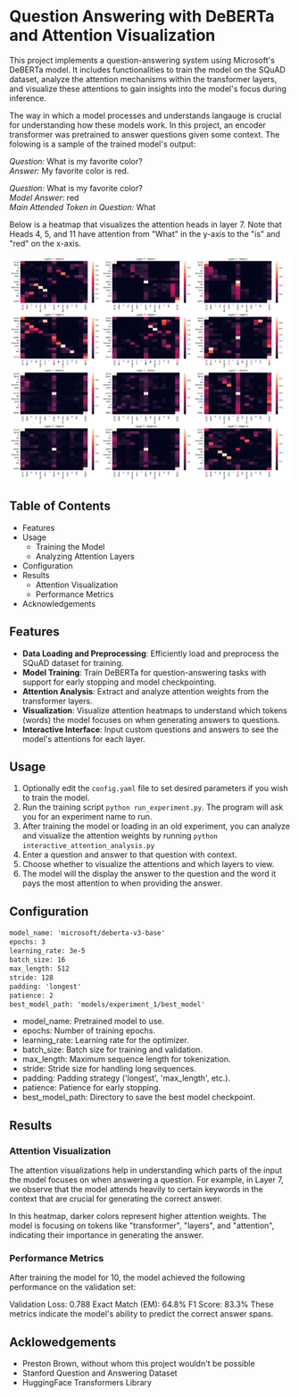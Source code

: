 # Question Answering with DeBERTa and Attention Visualization

This project implements a question-answering system using Microsoft's DeBERTa model. It includes functionalities to train the model on the SQuAD dataset, analyze the attention mechanisms within the transformer layers, and visualize these attentions to gain insights into the model's focus during inference.



The way in which a model processes and understands langauge is crucial for understanding how these models work. In this project, an encoder transformer was pretrained to answer questions given some context. The folowing is a sample of the trained model's output:

*Question:* What is my favorite color?  
*Answer:* My favorite color is red.  

*Question:* What is my favorite color?  
*Model Answer*: red  
*Main Attended Token in Question:* What  


Below is a heatmap that visualizes the attention heads in layer 7. Note that Heads 4, 5, and 11 have attention from "What" in the y-axis to the "is" and "red" on the x-axis.  


![Visualization of attention weights in Layer 11](models/experiment_1/attentions_vis/layer_7.png)

## Table of Contents

- Features
- Usage
    - Training the Model
    - Analyzing Attention Layers
- Configuration
- Results
    - Attention Visualization
    - Performance Metrics
- Acknowledgements 


## Features
- **Data Loading and Preprocessing**: Efficiently load and preprocess the SQuAD dataset for training.
- **Model Training**: Train DeBERTa for question-answering tasks with support for early stopping and model checkpointing.
- **Attention Analysis**: Extract and analyze attention weights from the transformer layers.
- **Visualization**: Visualize attention heatmaps to understand which tokens (words) the model focuses on when generating answers to questions.
- **Interactive Interface**: Input custom questions and answers to see the model's attentions for each layer.

## Usage

1. Optionally edit the `config.yaml` file to set desired parameters if you wish to train the model. 
2. Run the training script `python run_experiment.py`. The program will ask you for an experiment name to run.
3. After training the model or loading in an old experiment, you can analyze and visualize the attention weights by running `python interactive_attention_analysis.py`
4. Enter a question and answer to that question with context.
5. Choose whether to visualize the attentions and which layers to view.
6. The model will the display the answer to the question and the word it pays the most attention to when providing the answer.


## Configuration

    model_name: 'microsoft/deberta-v3-base'
    epochs: 3
    learning_rate: 3e-5
    batch_size: 16
    max_length: 512
    stride: 128
    padding: 'longest'
    patience: 2
    best_model_path: 'models/experiment_1/best_model'

- model_name: Pretrained model to use.  
- epochs: Number of training epochs.  
- learning_rate: Learning rate for the optimizer.  
- batch_size: Batch size for training and validation.  
- max_length: Maximum sequence length for tokenization.  
- stride: Stride size for handling long sequences.  
- padding: Padding strategy ('longest', 'max_length', etc.).  
- patience: Patience for early stopping.  
- best_model_path: Directory to save the best model checkpoint.  


## Results

### Attention Visualization
The attention visualizations help in understanding which parts of the input the model focuses on when answering a question. For example, in Layer 7, we observe that the model attends heavily to certain keywords in the context that are crucial for generating the correct answer.

In this heatmap, darker colors represent higher attention weights. The model is focusing on tokens like "transformer", "layers", and "attention", indicating their importance in generating the answer.

### Performance Metrics
After training the model for 10, the model achieved the following performance on the validation set:

Validation Loss: 0.788
Exact Match (EM): 64.8%
F1 Score: 83.3%
These metrics indicate the model's ability to predict the correct answer spans.


## Acklowedgements
 - Preston Brown, without whom this project wouldn't be possible
 - Stanford Question and Answering Dataset
 - HuggingFace Transformers Library
